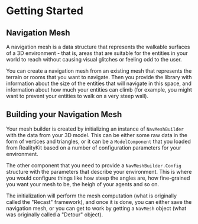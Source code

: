 # Getting Started

## Navigation Mesh

A navigation mesh is a data structure that represents the walkable
surfaces of a 3D environment - that is, areas that are suitable for
the entities in your world to reach without causing visual glitches or feeling
odd to the user.

You can create a navigation mesh from an existing mesh that represents the
terrain or rooms that you want to navigate.   Then you provide the library with
information about the size of the entities that will navigate in this space, and
information about how much your entities can climb (for example, you might want
to prevent your entities to walk on a very steep wall).

## Building your Navigation Mesh

Your mesh builder is created by initializing an instance of ``NavMeshBuilder``
with the data from your 3D model.  This can be either some raw data in the form
of vertices and triangles, or it can be a `ModelComponent` that you
loaded from RealityKit based on a number of configuration parameters
for your environment.

The other component that you need to provide a ``NavMeshBuilder.Config``
structure with the parameters that describe your environment.  This is where you
would configure things like how steep the angles are, how fine-grained you want
your mesh to be, the heigh of your agents and so on.

The initialization will perform the mesh computation (what is
originally called the "Recast" framework), and once it is done, you
can either save the navigation mesh, or you can get to work by getting
a ``NavMesh`` object (what was originally called a "Detour" object).


